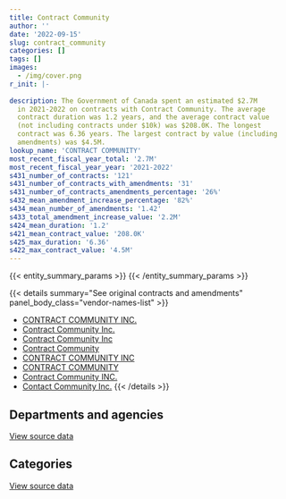 ```yaml
---
title: Contract Community
author: ''
date: '2022-09-15'
slug: contract_community
categories: []
tags: []
images:
  - /img/cover.png
r_init: |-
  
description: The Government of Canada spent an estimated $2.7M
  in 2021-2022 on contracts with Contract Community. The average
  contract duration was 1.2 years, and the average contract value
  (not including contracts under $10k) was $208.0K. The longest
  contract was 6.36 years. The largest contract by value (including
  amendments) was $4.5M.
lookup_name: 'CONTRACT COMMUNITY'
most_recent_fiscal_year_total: '2.7M'
most_recent_fiscal_year_year: '2021-2022'
s431_number_of_contracts: '121'
s431_number_of_contracts_with_amendments: '31'
s431_number_of_contracts_amendments_percentage: '26%'
s432_mean_amendment_increase_percentage: '82%'
s434_mean_number_of_amendments: '1.42'
s433_total_amendment_increase_value: '2.2M'
s424_mean_duration: '1.2'
s421_mean_contract_value: '208.0K'
s425_max_duration: '6.36'
s422_max_contract_value: '4.5M'
---
```


<script src="/rmarkdown-libs/htmlwidgets/htmlwidgets.js"></script>
<link href="/rmarkdown-libs/datatables-css/datatables-crosstalk.css" rel="stylesheet" />
<script src="/rmarkdown-libs/datatables-binding/datatables.js"></script>
<script src="/rmarkdown-libs/jquery/jquery-3.6.0.min.js"></script>
<link href="/rmarkdown-libs/dt-core-bootstrap/css/dataTables.bootstrap.min.css" rel="stylesheet" />
<link href="/rmarkdown-libs/dt-core-bootstrap/css/dataTables.bootstrap.extra.css" rel="stylesheet" />
<script src="/rmarkdown-libs/dt-core-bootstrap/js/jquery.dataTables.min.js"></script>
<script src="/rmarkdown-libs/dt-core-bootstrap/js/dataTables.bootstrap.min.js"></script>
<link href="/rmarkdown-libs/crosstalk/css/crosstalk.min.css" rel="stylesheet" />
<script src="/rmarkdown-libs/crosstalk/js/crosstalk.min.js"></script>
<script src="/rmarkdown-libs/htmlwidgets/htmlwidgets.js"></script>
<link href="/rmarkdown-libs/datatables-css/datatables-crosstalk.css" rel="stylesheet" />
<script src="/rmarkdown-libs/datatables-binding/datatables.js"></script>
<script src="/rmarkdown-libs/jquery/jquery-3.6.0.min.js"></script>
<link href="/rmarkdown-libs/dt-core-bootstrap/css/dataTables.bootstrap.min.css" rel="stylesheet" />
<link href="/rmarkdown-libs/dt-core-bootstrap/css/dataTables.bootstrap.extra.css" rel="stylesheet" />
<script src="/rmarkdown-libs/dt-core-bootstrap/js/jquery.dataTables.min.js"></script>
<script src="/rmarkdown-libs/dt-core-bootstrap/js/dataTables.bootstrap.min.js"></script>
<link href="/rmarkdown-libs/crosstalk/css/crosstalk.min.css" rel="stylesheet" />
<script src="/rmarkdown-libs/crosstalk/js/crosstalk.min.js"></script>

{{< entity_summary_params >}}
{{< /entity_summary_params >}}

{{< details summary="See original contracts and amendments" panel_body_class="vendor-names-list" >}}
- [CONTRACT COMMUNITY INC.](https://search.open.canada.ca/en/ct/?sort=contract_value_f%20desc&page=1&search_text=%22CONTRACT%20COMMUNITY%20INC.%22)
- [Contract Community Inc.](https://search.open.canada.ca/en/ct/?sort=contract_value_f%20desc&page=1&search_text=%22Contract%20Community%20Inc.%22)
- [Contract Community Inc](https://search.open.canada.ca/en/ct/?sort=contract_value_f%20desc&page=1&search_text=%22Contract%20Community%20Inc%22)
- [Contract Community](https://search.open.canada.ca/en/ct/?sort=contract_value_f%20desc&page=1&search_text=%22Contract%20Community%22)
- [CONTRACT COMMUNITY INC](https://search.open.canada.ca/en/ct/?sort=contract_value_f%20desc&page=1&search_text=%22CONTRACT%20COMMUNITY%20INC%22)
- [CONTRACT COMMUNITY](https://search.open.canada.ca/en/ct/?sort=contract_value_f%20desc&page=1&search_text=%22CONTRACT%20COMMUNITY%22)
- [Contract Community INC.](https://search.open.canada.ca/en/ct/?sort=contract_value_f%20desc&page=1&search_text=%22Contract%20Community%20INC.%22)
- [Contact Community Inc.](https://search.open.canada.ca/en/ct/?sort=contract_value_f%20desc&page=1&search_text=%22Contact%20Community%20Inc.%22)
{{< /details >}}

## Departments and agencies

<div id="htmlwidget-1" style="width:100%;height:auto;" class="datatables html-widget"></div>
<script type="application/json" data-for="htmlwidget-1">{"x":{"style":"bootstrap","filter":"none","vertical":false,"data":[["<a href=\"/departments/casdo-ocena/\">Accessibility Standards Canada<\/a>","<a href=\"/departments/cbsa-asfc/\">Canada Border Services Agency<\/a>","<a href=\"/departments/cfia-acia/\">Canadian Food Inspection Agency<\/a>","<a href=\"/departments/cic/\">Immigration, Refugees and Citizenship Canada<\/a>","<a href=\"/departments/cihr-irsc/\">Canadian Institutes of Health Research<\/a>","<a href=\"/departments/cra-arc/\">Canada Revenue Agency<\/a>","<a href=\"/departments/csa-asc/\">Canadian Space Agency<\/a>","<a href=\"/departments/csc-scc/\">Correctional Service of Canada<\/a>","<a href=\"/departments/dfo-mpo/\">Fisheries and Oceans Canada<\/a>","<a href=\"/departments/dnd-mdn/\">National Defence<\/a>","<a href=\"/departments/ec/\">Environment and Climate Change Canada<\/a>","<a href=\"/departments/elections/\">Elections Canada<\/a>","<a href=\"/departments/esdc-edsc/\">Employment and Social Development Canada<\/a>","<a href=\"/departments/hc-sc/\">Health Canada<\/a>","<a href=\"/departments/ic/\">Innovation, Science and Economic Development Canada<\/a>","<a href=\"/departments/ijc-cmi/\">International Joint Commission<\/a>","<a href=\"/departments/infc/\">Infrastructure Canada<\/a>","<a href=\"/departments/irb-cisr/\">Immigration and Refugee Board of Canada<\/a>","<a href=\"/departments/mgerc-ceegm/\">Military Grievances External Review Committee<\/a>","<a href=\"/departments/nrc-cnrc/\">National Research Council Canada<\/a>","<a href=\"/departments/nrcan-rncan/\">Natural Resources Canada<\/a>","<a href=\"/departments/pco-bcp/\">Privy Council Office<\/a>","<a href=\"/departments/phac-aspc/\">Public Health Agency of Canada<\/a>","<a href=\"/departments/ps-sp/\">Public Safety Canada<\/a>","<a href=\"/departments/pwgsc-tpsgc/\">Public Services and Procurement Canada<\/a>","<a href=\"/departments/rcmp-grc/\">Royal Canadian Mounted Police<\/a>","<a href=\"/departments/tbs-sct/\">Treasury Board of Canada Secretariat<\/a>","<a href=\"/departments/tc/\">Transport Canada<\/a>","<a href=\"/departments/vac-acc/\">Veterans Affairs Canada<\/a>"],[null,46460.41,null,9465.58,null,null,15506.33,13560,324232.13,1366785.72,18873.15,113655.91,null,109755.24,16113.31,null,5239.95,null,24521,null,0,10752.26,58240.04,2798.69,816561.11,46820.38,118226.25,150845.03,22891.73],[null,null,241529.95,null,24973,26276.67,9493.67,null,244618.11,1456178.61,11635.36,50949.2,null,232931.09,180964.85,null,5254.3,null,null,null,null,null,69368.8,13145.22,439278.36,null,99499.89,192460.27,null],[39832.5,null,21977.23,null,null,11466.46,null,null,668.36,1472128.7,68627.13,null,38631.6,95222.85,null,8819.29,null,null,null,59797.34,null,null,54605.01,33410.78,413766.11,null,null,27685,null],[null,null,36591.66,null,null,null,null,null,null,1532555.48,null,null,null,38970.51,60742.57,15015.09,null,38985,null,null,493076.27,null,71690.38,null,379310.64,null,null,null,null]],"container":"<table class=\"table table-striped table-hover row-border order-column display\">\n  <thead>\n    <tr>\n      <th>Department<\/th>\n      <th>2018-2019<\/th>\n      <th>2019-2020<\/th>\n      <th>2020-2021<\/th>\n      <th>2021-2022<\/th>\n    <\/tr>\n  <\/thead>\n<\/table>","options":{"order":[[4,"desc"]],"pageLength":10,"autoWidth":true,"columnDefs":[{"targets":1,"render":"function(data, type, row, meta) {\n    return type !== 'display' ? data : DTWidget.formatCurrency(data, \"$\", 2, 3, \",\", \".\", true, null);\n  }"},{"targets":2,"render":"function(data, type, row, meta) {\n    return type !== 'display' ? data : DTWidget.formatCurrency(data, \"$\", 2, 3, \",\", \".\", true, null);\n  }"},{"targets":3,"render":"function(data, type, row, meta) {\n    return type !== 'display' ? data : DTWidget.formatCurrency(data, \"$\", 2, 3, \",\", \".\", true, null);\n  }"},{"targets":4,"render":"function(data, type, row, meta) {\n    return type !== 'display' ? data : DTWidget.formatCurrency(data, \"$\", 2, 3, \",\", \".\", true, null);\n  }"},{"width":"16%","targets":[1,2,3,4]},{"className":"dt-right","targets":[1,2,3,4]}],"orderClasses":false}},"evals":["options.columnDefs.0.render","options.columnDefs.1.render","options.columnDefs.2.render","options.columnDefs.3.render"],"jsHooks":[]}</script>
<p class="text-right">
<a href="https://github.com/GoC-Spending/contracts-data/tree/main/data/out/vendors/contract_community/summary_by_fiscal_year_by_department.csv" class="source-data-link btn btn-link">View source data</a>
</p>

## Categories

<div id="htmlwidget-2" style="width:100%;height:auto;" class="datatables html-widget"></div>
<script type="application/json" data-for="htmlwidget-2">{"x":{"style":"bootstrap","filter":"none","vertical":false,"data":[["<a href=\"/categories/defence/\">Defence<\/a>","<a href=\"/categories/professional_services/\">Professional services<\/a>","<a href=\"/categories/information_technology/\">Information technology<\/a>","<a href=\"/categories/human_capital/\">Human capital<\/a>"],[66898.06,2502551.58,659249.91,62604.68],[269459.71,2186474.23,768211.85,74411.56],[552872.43,1663352.09,64380.9,66032.93],[552872.43,1481814.51,632250.66,null]],"container":"<table class=\"table table-striped table-hover row-border order-column display\">\n  <thead>\n    <tr>\n      <th>Category<\/th>\n      <th>2018-2019<\/th>\n      <th>2019-2020<\/th>\n      <th>2020-2021<\/th>\n      <th>2021-2022<\/th>\n    <\/tr>\n  <\/thead>\n<\/table>","options":{"order":[[4,"desc"]],"dom":"t","pageLength":30,"autoWidth":true,"columnDefs":[{"targets":1,"render":"function(data, type, row, meta) {\n    return type !== 'display' ? data : DTWidget.formatCurrency(data, \"$\", 2, 3, \",\", \".\", true, null);\n  }"},{"targets":2,"render":"function(data, type, row, meta) {\n    return type !== 'display' ? data : DTWidget.formatCurrency(data, \"$\", 2, 3, \",\", \".\", true, null);\n  }"},{"targets":3,"render":"function(data, type, row, meta) {\n    return type !== 'display' ? data : DTWidget.formatCurrency(data, \"$\", 2, 3, \",\", \".\", true, null);\n  }"},{"targets":4,"render":"function(data, type, row, meta) {\n    return type !== 'display' ? data : DTWidget.formatCurrency(data, \"$\", 2, 3, \",\", \".\", true, null);\n  }"},{"width":"16%","targets":[1,2,3,4]},{"className":"dt-right","targets":[1,2,3,4]}],"orderClasses":false,"lengthMenu":[10,25,30,50,100]}},"evals":["options.columnDefs.0.render","options.columnDefs.1.render","options.columnDefs.2.render","options.columnDefs.3.render"],"jsHooks":[]}</script>
<p class="text-right">
<a href="https://github.com/GoC-Spending/contracts-data/tree/main/data/out/vendors/contract_community/summary_by_fiscal_year_by_category.csv" class="source-data-link btn btn-link">View source data</a>
</p>
